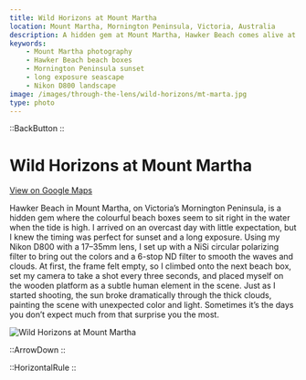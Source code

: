 ```yaml
---
title: Wild Horizons at Mount Martha
location: Mount Martha, Mornington Peninsula, Victoria, Australia
description: A hidden gem at Mount Martha, Hawker Beach comes alive at high tide. See how I captured the beach boxes with long exposure and a burst of unexpected light.
keywords:
    - Mount Martha photography
    - Hawker Beach beach boxes
    - Mornington Peninsula sunset
    - long exposure seascape
    - Nikon D800 landscape
image: /images/through-the-lens/wild-horizons/mt-marta.jpg
type: photo
---
```


::BackButton
::

# Wild Horizons at Mount Martha

<a href="https://www.google.com/maps/search/?api=1&query=Hawker+Beach,+Mount+Martha,+Mornington+Peninsula,+Victoria,+Australia" target="_blank" rel="noopener noreferrer">View on Google Maps</a>

Hawker Beach in Mount Martha, on Victoria’s Mornington Peninsula, is a hidden gem where the colourful beach boxes seem to sit right in the water when the tide is high. I arrived on an overcast day with little expectation, but I knew the timing was perfect for sunset and a long exposure. Using my Nikon D800 with a 17–35mm lens, I set up with a NiSi circular polarizing filter to bring out the colors and a 6-stop ND filter to smooth the waves and clouds. At first, the frame felt empty, so I climbed onto the next beach box, set my camera to take a shot every three seconds, and placed myself on the wooden platform as a subtle human element in the scene. Just as I started shooting, the sun broke dramatically through the thick clouds, painting the scene with unexpected color and light. Sometimes it’s the days you don’t expect much from that surprise you the most.

![Wild Horizons at Mount Martha](/images/through-the-lens/wild-horizons/mt-marta.jpg)

<div class="mb-8"></div>

::ArrowDown
::

<div class="mb-8"></div>

::HorizontalRule
::
